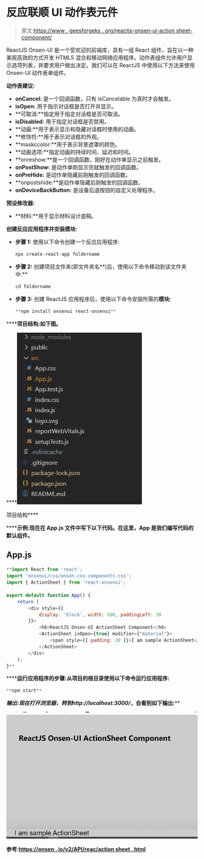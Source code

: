 # 反应联顺 UI 动作表元件

> 原文:[https://www . geesforgeks . org/reactjs-onsen-ui-action sheet-component/](https://www.geeksforgeeks.org/reactjs-onsen-ui-actionsheet-component/)

ReactJS Onsen-UI 是一个受欢迎的前端库，具有一组 React 组件，旨在以一种美观高效的方式开发 HTML5 混合和移动网络应用程序。动作表组件允许用户显示选项列表，并要求用户做出决定。我们可以在 ReactJS 中使用以下方法来使用 Onsen-UI 动作表单组件。

**动作表建议:**

*   **onCancel:** 是一个回调函数，只有 isCancelable 为真时才会触发。
*   **isOpen:** 用于指示对话框是否打开并显示。
*   **可取消:**指定用于指定对话框是否可取消。
*   **isDisabled:** 用于指定对话框是否禁用。
*   **动画:**用于表示显示和隐藏对话框时使用的动画。
*   **修饰符:**用于表示对话框的外观。
*   **maskccolor:**用于表示背景遮罩的颜色。
*   **动画选项:**指定动画的持续时间、延迟和时间。
*   **onreshow:**是一个回调函数，刚好在动作单显示之前触发。
*   **onPostShow:** 是动作单刚显示完就触发的回调函数。
*   **onPreHide:** 是动作单隐藏前刚触发的回调函数。
*   **onpostshide:**是动作单隐藏后刚触发的回调函数。
*   **onDeviceBackButton:** 是设备后退按钮的自定义处理程序。

**预设修改器:**

*   **材料:**用于显示材料设计底稿。

**创建反应应用程序并安装模块:**

*   **步骤 1:** 使用以下命令创建一个反应应用程序:

    ```jsx
    npx create-react-app foldername
    ```

*   **步骤 2:** 创建项目文件夹(即文件夹名**)后，使用以下命令移动到该文件夹中:**

    ```jsx
    cd foldername
    ```

*   **步骤 3:** 创建 ReactJS 应用程序后，使用以下命令安装所需的****模块:****

    ```jsx
    **npm install onsenui react-onsenui** 
    ```

******项目结构:**如下图。****

****![](img/f04ae0d8b722a9fff0bd9bd138b29c23.png)

项目结构**** 

******示例:**现在在 **App.js** 文件中写下以下代码。在这里，App 是我们编写代码的默认组件。****

## ****App.js****

```jsx
**import React from 'react';
import 'onsenui/css/onsen-css-components.css';
import { ActionSheet } from 'react-onsenui';

export default function App() {
    return (
        <div style={{
            display: 'block', width: 500, paddingLeft: 30
        }}>
            <h6>ReactJS Onsen-UI ActionSheet Component</h6>
            <ActionSheet isOpen={true} modifier={"material"}>
                <span style={{ padding: 20 }}>I am sample ActionSheet</span>
            </ActionSheet>
        </div>
    );
}**
```

******运行应用程序的步骤:**从项目的根目录使用以下命令运行应用程序:****

```jsx
**npm start**
```

******输出:**现在打开浏览器，转到***http://localhost:3000/***，会看到如下输出:****

****![](img/797f786467cacdeddf9db6ad49a097db.png)****

******参考:**[https://onsen . io/v2/API/reac/action sheet . html](https://onsen.io/v2/api/react/ActionSheet.html)****